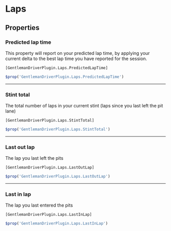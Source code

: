 # Laps

## Properties

### Predicted lap time

This property will report on your predicted lap time, by applying your current
delta to the best lap time you have reported for the session.

```ncalc
[GentlemanDriverPlugin.Laps.PredictedLapTime]
```
```js
$prop('GentlemanDriverPlugin.Laps.PredictedLapTime')
```

---

### Stint total

The total number of laps in your current stint (laps since you last left the pit
lane)

```ncalc
[GentlemanDriverPlugin.Laps.StintTotal]
```
```js
$prop('GentlemanDriverPlugin.Laps.StintTotal')
```

---

### Last out lap

The lap you last left the pits

```ncalc
[GentlemanDriverPlugin.Laps.LastOutLap]
```
```js
$prop('GentlemanDriverPlugin.Laps.LastOutLap')
```


---

### Last in lap

The lap you last entered the pits

```ncalc
[GentlemanDriverPlugin.Laps.LastInLap]
```
```js
$prop('GentlemanDriverPlugin.Laps.LastInLap')
```
